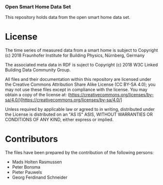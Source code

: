 ### Open Smart Home Data Set

This repository holds data from the open smart home data set.

# License

The time series of measured data from a smart home is subject to Copyright (c) 2018 Fraunhofer Institute for Building Physics, Nürnberg, Germany

The associated meta data in RDF is suject to Copyright (c) 2018 W3C Linked Building Data Community Group.

All files and their documentation within this repository are licensed under the Creative Commons Attribution Share Alike License  (CC BY-SA 4.0); you may not use these files except in compliance with the license. You may obtain a copy of the license at: (https://creativecommons.org/licenses/by-sa/4.0/)[https://creativecommons.org/licenses/by-sa/4.0/]

Unless required by applicable law or agreed to in writing, distributed under the License is distributed on an "AS IS" ASIS, WITHOUT WARRANTIES OR CONDITIONS OF ANY KIND, either express or implied.

# Contributors

The files have been prepared by the contribution of the following persons:

- Mads Holten Rasmussen
- Peter Bonsma
- Pieter Pauwels
- Georg Ferdinand Schneider